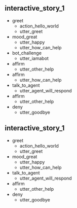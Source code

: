 
## interactive_story_1
* greet
    - action_hello_world
    - utter_greet
* mood_great
    - utter_happy
    - utter_how_can_help
* bot_challenge
    - utter_iamabot
* affirm
    - utter_other_help
* affirm
    - utter_how_can_help
* talk_to_agent
    - utter_agent_will_respond
* affirm
    - utter_other_help
* deny
    - utter_goodbye

## interactive_story_1
* greet
    - action_hello_world
    - utter_greet
* mood_great
    - utter_happy
    - utter_how_can_help
* talk_to_agent
    - utter_agent_will_respond
* affirm
    - utter_other_help
* deny
    - utter_goodbye
